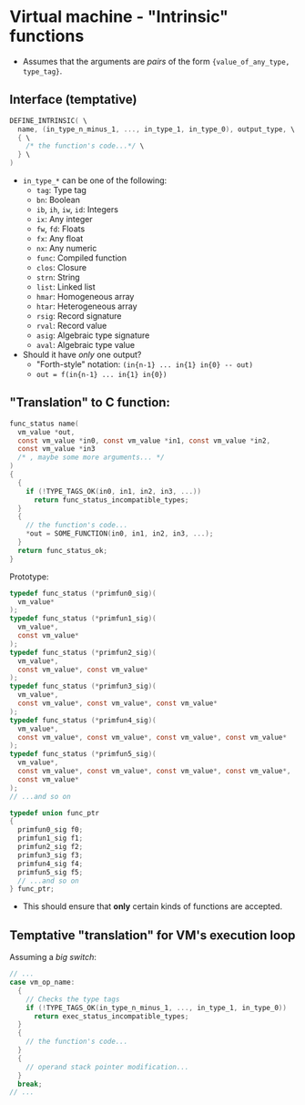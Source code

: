 # Virtual machine - "Intrinsic" functions

- Assumes that the arguments are *pairs* of the form
  `{value_of_any_type, type_tag}`.

## Interface (temptative)

```c
DEFINE_INTRINSIC( \
  name, (in_type_n_minus_1, ..., in_type_1, in_type_0), output_type, \
  { \
    /* the function's code...*/ \
  } \
)
```

- `in_type_*` can be one of the following:
  - `tag`: Type tag
  - `bn`: Boolean
  - `ib`, `ih`, `iw`, `id`: Integers
  - `ix`: Any integer
  - `fw`, `fd`: Floats
  - `fx`: Any float
  - `nx`: Any numeric
  - `func`: Compiled function
  - `clos`: Closure
  - `strn`: String
  - `list`: Linked list
  - `hmar`: Homogeneous array
  - `htar`: Heterogeneous array
  - `rsig`: Record signature
  - `rval`: Record value
  - `asig`: Algebraic type signature
  - `aval`: Algebraic type value
- Should it have *only* one output?
  - "Forth-style" notation: `(in{n-1} ... in{1} in{0} -- out)`
  - `out = f(in{n-1} ... in{1} in{0})`

## "Translation" to C function:

```c
func_status name(
  vm_value *out,
  const vm_value *in0, const vm_value *in1, const vm_value *in2,
  const vm_value *in3
  /* , maybe some more arguments... */
)
{
  {
    if (!TYPE_TAGS_OK(in0, in1, in2, in3, ...))
      return func_status_incompatible_types;
  }
  {
    // the function's code...
    *out = SOME_FUNCTION(in0, in1, in2, in3, ...);
  }
  return func_status_ok;
}
```

Prototype:
```c
typedef func_status (*primfun0_sig)(
  vm_value*
);
typedef func_status (*primfun1_sig)(
  vm_value*,
  const vm_value*
);
typedef func_status (*primfun2_sig)(
  vm_value*,
  const vm_value*, const vm_value*
);
typedef func_status (*primfun3_sig)(
  vm_value*,
  const vm_value*, const vm_value*, const vm_value*
);
typedef func_status (*primfun4_sig)(
  vm_value*,
  const vm_value*, const vm_value*, const vm_value*, const vm_value*
);
typedef func_status (*primfun5_sig)(
  vm_value*,
  const vm_value*, const vm_value*, const vm_value*, const vm_value*,
  const vm_value*
);
// ...and so on

typedef union func_ptr
{
  primfun0_sig f0;
  primfun1_sig f1;
  primfun2_sig f2;
  primfun3_sig f3;
  primfun4_sig f4;
  primfun5_sig f5;
  // ...and so on
} func_ptr;
```
- This should ensure that **only** certain kinds of functions are accepted.

## Temptative "translation" for VM's execution loop

Assuming a *big switch*:
```c
// ...
case vm_op_name:
  {
    // Checks the type tags
    if (!TYPE_TAGS_OK(in_type_n_minus_1, ..., in_type_1, in_type_0))
      return exec_status_incompatible_types;
  }
  {
    // the function's code...
  }
  {
    // operand stack pointer modification...
  }
  break;
// ...
```
